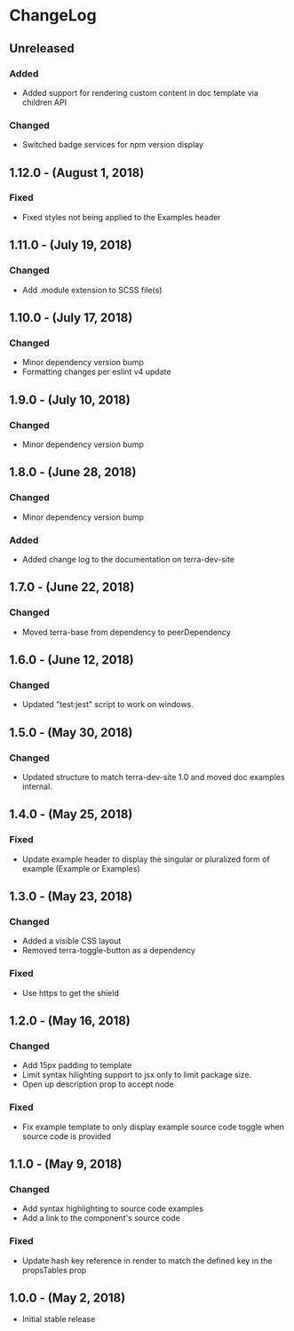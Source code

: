 ChangeLog
=========

Unreleased
----------
### Added
* Added support for rendering custom content in doc template via children API

### Changed
* Switched badge services for npm version display

1.12.0 - (August 1, 2018)
------------------
### Fixed
* Fixed styles not being applied to the Examples header

1.11.0 - (July 19, 2018)
------------------
### Changed
* Add .module extension to SCSS file(s)

1.10.0 - (July 17, 2018)
------------------
### Changed
* Minor dependency version bump
* Formatting changes per eslint v4 update

1.9.0 - (July 10, 2018)
------------------
### Changed
* Minor dependency version bump

1.8.0 - (June 28, 2018)
------------------
### Changed
* Minor dependency version bump

### Added
* Added change log to the documentation on terra-dev-site

1.7.0 - (June 22, 2018)
------------------
### Changed
* Moved terra-base from dependency to peerDependency

1.6.0 - (June 12, 2018)
------------------
### Changed
* Updated "test:jest" script to work on windows.

1.5.0 - (May 30, 2018)
------------------
### Changed
* Updated structure to match terra-dev-site 1.0 and moved doc examples internal.

1.4.0 - (May 25, 2018)
------------------
### Fixed
* Update example header to display the singular or pluralized form of example (Example or Examples)

1.3.0 - (May 23, 2018)
------------------
### Changed
* Added a visible CSS layout
* Removed terra-toggle-button as a dependency

### Fixed
* Use https to get the shield

1.2.0 - (May 16, 2018)
------------------
### Changed
* Add 15px padding to template
* Limit syntax hilighting support to jsx only to limit package size.
* Open up description prop to accept node

### Fixed
* Fix example template to only display example source code toggle when source code is provided

1.1.0 - (May 9, 2018)
------------------
### Changed
* Add syntax highlighting to source code examples
* Add a link to the component's source code

### Fixed
* Update hash key reference in render to match the defined key in the propsTables prop

1.0.0 - (May 2, 2018)
------------------
* Initial stable release
